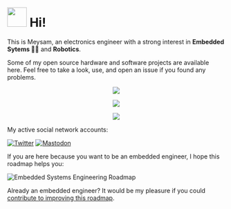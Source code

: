 <h1><img src="https://emojis.slackmojis.com/emojis/images/1643516190/22158/oh-hello.gif?1643516190" width="45"/> Hi!</h1>

<p>This is Meysam, an electronics engineer with a strong interest in <b>Embedded Sytems 👨‍💻</b> and <b>Robotics</b>.</p>
<p>Some of my open source hardware and software projects are available here. Feel free to take a look, use, and open an issue if you found any problems.</p>

<p align="center"> <img src="https://github-readme-stats.vercel.app/api?username=m3y54m&show_icons=true&theme=slateorange" />
<p align="center"> <img src="https://github-readme-streak-stats.herokuapp.com/?user=m3y54m&theme=slateorange" />
<p align="center"> <img src="http://github-profile-summary-cards.vercel.app/api/cards/profile-details?username=m3y54m&theme=zenburn" />
  
<p>My active social network accounts:</p>

[![Twitter](https://img.shields.io/badge/twitter-%231DA1F2.svg?style=for-the-badge&logo=Twitter&logoColor=white)](https://twitter.com/m3y54m)
[![Mastodon](https://img.shields.io/mastodon/follow/109554559896661819?domain=https%3A%2F%2Fmastodon.social&logo=Mastodon&logoColor=white&style=for-the-badge)](https://mastodon.social/@m3y54m)

<p>If you are here because you want to be an embedded engineer, I hope this roadmap helps you:</p>

![Embedded Systems Engineering Roadmap](https://github.com/m3y54m/Embedded-Engineering-Roadmap/releases/download/Rev.L-2023-07-31/Embedded-Engineering-Roadmap.png)

<p>Already an embedded engineer? It would be my pleasure if you could <a href="https://github.com/m3y54m/Embedded-Engineering-Roadmap">contribute to improving this roadmap</a>.</p>
